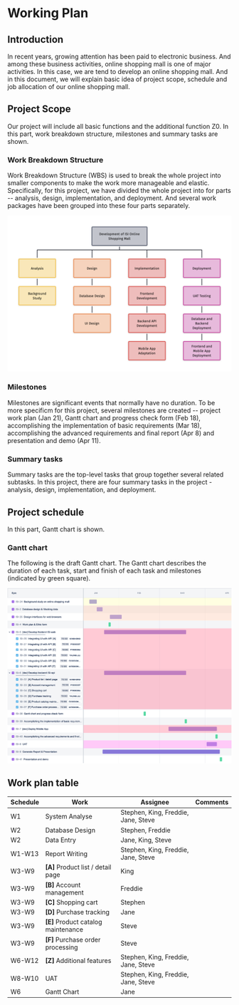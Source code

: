 # Working Plan

## Introduction

In recent years, growing attention has been paid to electronic business. And among these business activities, online shopping mall is one of major activities. In this case,  we are tend to develop an online shopping mall. And in this document, we will explain basic idea of project scope, schedule and job allocation of our online shopping mall. 

## Project Scope

Our project will include all basic functions and the additional function Z0. In this part, work breakdown structure, milestones and summary tasks are shown.

### Work Breakdown Structure

Work Breakdown Structure (WBS) is used to break the whole project into smaller components to make the work more manageable and elastic. Specifically, for this project, we have divided the whole project into for parts -- analysis, design, implementation, and deployment. And several work packages have been grouped into these four parts separately.

  ![ISI-WBS](../diagrams/ISI-WBS.png)

### Milestones

Milestones are significant events that normally have no duration. To be more specificm for this project, several milestones are created -- project work plan (Jan 21), Gantt chart and progress check form (Feb 18), accomplishing the implementation of basic requirements (Mar 18), accomplishing the advanced requirements and final report (Apr 8) and presentation and demo (Apr 11).

### Summary tasks

Summary tasks are the top-level tasks that group together several related subtasks. In this project, there are four summary tasks in the project -analysis, design, implementation, and deployment.

## Project schedule

In this part, Gantt chart is shown. 

### Gantt chart

The following is the draft Gantt chart. The Gantt chart describes the duration of each task, start and finish of each task and milestones (indicated by green square).

![Gantt](../diagrams/Gantt.png)

## Work plan table

| Schedule | Work                                | Assignee                            | Comments |
| -------- | ----------------------------------- | ----------------------------------- | -------- |
| W1       | System Analyse                      | Stephen, King, Freddie, Jane, Steve |          |
| W2       | Database Design                     | Stephen, Freddie                    |          |
| W2       | Data Entry                          | Jane, King, Steve                   |          |
| W1-W13   | Report Writing                      | Stephen, King, Freddie, Jane, Steve |          |
| W3-W9    | **[A]** Product list / detail page  | King                                |          |
| W3-W9    | **[B]** Account management          | Freddie                             |          |
| W3-W9    | **[C]** Shopping cart               | Stephen                             |          |
| W3-W9    | **[D]** Purchase tracking           | Jane                                |          |
| W3-W9    | **[E]** Product catalog maintenance | Steve                               |          |
| W3-W9    | **[F]** Purchase order processing   | Steve                               |          |
| W6-W12   | **[Z]** Additional features         | Stephen, King, Freddie, Jane, Steve |          |
| W8-W10   | UAT                                 | Stephen, King, Freddie, Jane, Steve |          |
| W6       | Gantt Chart                         | Jane                                |          |


